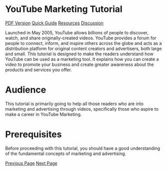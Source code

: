 # YouTube Marketing Tutorial
[PDF Version](../youtube_marketing/youtube_marketing_pdf_version.md)
[Quick Guide](../youtube_marketing/youtube_marketing_quick_guide.md)
[Resources](../youtube_marketing/youtube_marketing_useful_resources.md)
[Discussion](../youtube_marketing/youtube_marketing_discussion.md)

Launched in May 2005, YouTube allows billions of people to discover, watch, and share originally-created videos. YouTube provides a forum for people to connect, inform, and inspire others across the globe and acts as a distribution platform for original content creators and advertisers, both large and small. This tutorial is designed to make the readers understand how YouTube can be used as a marketing tool. It explains how you can create a video to promote your business and create greater awareness about the products and services you offer.

# Audience
This tutorial is primarily going to help all those readers who are into marketing and advertising through videos, specifically those who aspire to make a career in YouTube Marketing.

# Prerequisites
Before proceeding with this tutorial, you should have a good understanding of the fundamental concepts of marketing and advertising.


[Previous Page](../youtube_marketing/index.md) [Next Page](../youtube_marketing/youtube_marketing_overview.md) 

